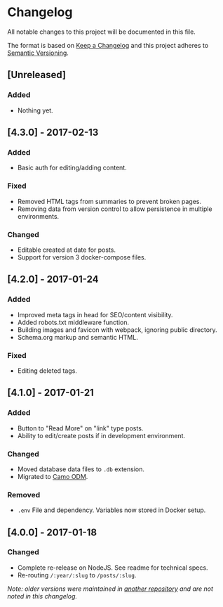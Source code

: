 # Changelog
All notable changes to this project will be documented in this file.

The format is based on [Keep a Changelog](http://keepachangelog.com/) 
and this project adheres to [Semantic Versioning](http://semver.org/).

## [Unreleased]
### Added
- Nothing yet.

## [4.3.0] - 2017-02-13
### Added
- Basic auth for editing/adding content.

### Fixed
- Removed HTML tags from summaries to prevent broken pages.
- Removing data from version control to allow persistence in multiple environments.

### Changed
- Editable created at date for posts.
- Support for version 3 docker-compose files.

## [4.2.0] - 2017-01-24
### Added
- Improved meta tags in head for SEO/content visibility.
- Added robots.txt middleware function.
- Building images and favicon with webpack, ignoring public directory.
- Schema.org markup and semantic HTML.

### Fixed
- Editing deleted tags.

## [4.1.0] - 2017-01-21
### Added
- Button to "Read More" on "link" type posts.
- Ability to edit/create posts if in development environment.

### Changed
- Moved database data files to `.db` extension.
- Migrated to [Camo ODM](https://github.com/scottwrobinson/camo).

### Removed
- `.env` File and dependency. Variables now stored in Docker setup.

## [4.0.0] - 2017-01-18
### Changed
- Complete re-release on NodeJS. See readme for technical specs.
- Re-routing `/:year/:slug` to `/posts/:slug`.

_Note: older versions were maintained in [another repository](https://github.com/karllhughes/KH-Blog) and are not noted in this changelog._